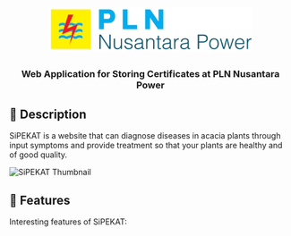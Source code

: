 <div id="start-of-content" align="center">

<img width="" src="static/img/logo.png"  width=80 height=80  align="center">

##

### Web Application for Storing Certificates at PLN Nusantara Power

</div>

## 📙 Description

SiPEKAT is a website that can diagnose diseases in acacia plants through input symptoms and provide treatment so that your plants are healthy and of good quality.

![SiPEKAT Thumbnail](img/Thumbnail.png)

## 📖 Features

Interesting features of SiPEKAT:

<!-- 1. **Diagnostic Diseases** : Diagnose acacia plant diseases by selecting the selected symptoms via the checkbox in the list display.

2. **Dashboard Admin** : Displays visualization of data on the website.

3. **CRUD Data** : Can add, view, change and delete Symptoms, Diseases, Settings and Information data. -->
